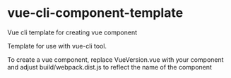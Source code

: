 # vue-cli-component-template
Vue cli template for creating vue component

Template for use with vue-cli tool. 

To create a vue component, replace VueVersion.vue with your component and adjust build/webpack.dist.js to reflect the name of the component
